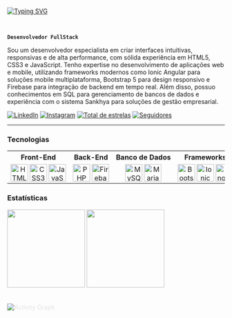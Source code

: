 <!-- Banner animado com Typing SVG -->
<!-- Exibe uma mensagem de boas-vindas com animação de digitação -->
<br>

[![Typing SVG](https://readme-typing-svg.demolab.com/?color=00bfbf&size=35&center=true&vCenter=true&width=1000&lines=Hello+World!;+My+Name+is+Oséias+Melo;I+study+Systems+Analysis+and+development;Welcome!+:%29)](https://git.io/typing-svg) 

<br>

<!-- Título principal -->
**`Desenvolvedor FullStack`**

<!-- Descrição profissional -->
<!-- Apresenta um resumo das habilidades e tecnologias dominadas -->
Sou um desenvolvedor especialista em criar interfaces intuitivas, responsivas e de alta performance, com sólida experiência em HTML5, CSS3 e JavaScript. Tenho expertise no desenvolvimento de aplicações web e mobile, utilizando frameworks modernos como Ionic Angular para soluções mobile multiplataforma, Bootstrap 5 para design responsivo e Firebase para integração de backend em tempo real. Além disso, possuo conhecimentos em SQL para gerenciamento de bancos de dados e experiência com o sistema Sankhya para soluções de gestão empresarial.

<!-- Links para redes sociais e GitHub -->
<p align="left">
  <a href="https://www.linkedin.com/in/oseiascmo"><img alt="LinkedIn" src="https://img.shields.io/badge/LinkedIn-0077B5?style=for-the-badge&logo=linkedin&logoColor=white"/></a>
  <a href="https://www.instagram.com/oseiascmo/"><img alt="Instagram" src="https://img.shields.io/badge/Instagram-E4405F?style=for-the-badge&logo=instagram&logoColor=white"/></a>
  <a href="https://github.com/oseiascmelo?tab=repositories&sort=stargazers"><img alt="Total de estrelas" title="Total de estrelas GitHub" src="https://custom-icon-badges.demolab.com/github/stars/oseiascmelo?color=55960c&style=for-the-badge&labelColor=488207&logo=star&label=estrelas"/></a>
  <a href="https://github.com/oseiascmelo?tab=followers"><img alt="Seguidores" title="Me siga no GitHub" src="https://custom-icon-badges.demolab.com/github/followers/oseiascmelo?color=236ad3&labelColor=1155ba&style=for-the-badge&logo=github&label=Seguidores&logoColor=white"/></a>
</p>

---

<!-- Seção de tecnologias: Front-End -->
### Tecnologias

<table style="border-collapse: collapse; width: 100%; text-align: center;">
  <tr>
    <th style="white-space: nowrap;">Front-End</th>
    <th style="white-space: nowrap;">Back-End</th>
    <th style="white-space: nowrap;">Banco de Dados</th>
    <th style="white-space: nowrap;">Frameworks</th>
    <th style="white-space: nowrap;">Versionamento</th>
    <th style="white-space: nowrap;">Editores & IDEs</th>
    <th style="white-space: nowrap;">Documentação</th>
  </tr>
  <tr>
    <td>
      <div style="display: flex; justify-content: center; align-items: center; gap: 4px;">
        <img title="HTML5" src="https://cdn.jsdelivr.net/gh/devicons/devicon@latest/icons/html5/html5-original.svg" width="40px" />
        <img title="CSS3" src="https://cdn.jsdelivr.net/gh/devicons/devicon@latest/icons/css3/css3-original.svg" width="40px" />
        <img title="JavaScript" src="https://cdn.jsdelivr.net/gh/devicons/devicon@latest/icons/javascript/javascript-original.svg" width="40px" />
      </div>
    </td>
    <td>
      <div style="display: flex; justify-content: center; align-items: center; gap: 4px;">
        <img title="PHP" src="https://cdn.jsdelivr.net/gh/devicons/devicon@latest/icons/php/php-original.svg" width="40px" />
        <img title="Firebase" src="https://cdn.jsdelivr.net/gh/devicons/devicon@latest/icons/firebase/firebase-original.svg" width="40px" />
      </div>
    </td>
    <td>
      <div style="display: flex; justify-content: center; align-items: center; gap: 4px;">
        <img title="MySQL" src="https://cdn.jsdelivr.net/gh/devicons/devicon@latest/icons/mysql/mysql-original.svg" width="40px" />
        <img title="MariaDB" src="https://cdn.jsdelivr.net/gh/devicons/devicon@latest/icons/mariadb/mariadb-original.svg" width="40px" />
      </div>
    </td>
    <td>
      <div style="display: flex; justify-content: center; align-items: center; gap: 4px;">
        <img title="Bootstrap" src="https://cdn.jsdelivr.net/gh/devicons/devicon@latest/icons/bootstrap/bootstrap-original.svg" width="40px" />
        <img title="Ionic" src="https://cdn.jsdelivr.net/gh/devicons/devicon@latest/icons/ionic/ionic-original.svg" width="40px" />
        <img title="AngularJS" src="https://cdn.jsdelivr.net/gh/devicons/devicon@latest/icons/angularjs/angularjs-original.svg" width="40px" />
      </div>
    </td>
    <td>
      <div style="display: flex; justify-content: center; align-items: center; gap: 4px;">
        <img title="Git" src="https://cdn.jsdelivr.net/gh/devicons/devicon@latest/icons/git/git-original.svg" width="40px" />
        <img title="GitHub" src="https://cdn.jsdelivr.net/gh/devicons/devicon@latest/icons/github/github-original.svg" width="40px" />
      </div>
    </td>
    <td>
      <div style="display: flex; justify-content: center; align-items: center; gap: 4px;">
        <img title="VSCode" src="https://cdn.jsdelivr.net/gh/devicons/devicon@latest/icons/vscode/vscode-original.svg" width="40px" />
        <img title="DBeaver" src="https://cdn.jsdelivr.net/gh/devicons/devicon@latest/icons/dbeaver/dbeaver-original.svg" width="40px" />
      </div>
    </td>
    <td>
      <div style="display: flex; justify-content: center; align-items: center; gap: 4px;">
        <img title="Markdown" src="https://cdn.jsdelivr.net/gh/devicons/devicon@latest/icons/markdown/markdown-original.svg" width="40px" />
      </div>
    </td>
  </tr>
</table>



### Estatísticas

<p align="start">
  <img height="180" src="https://github-readme-stats.vercel.app/api?username=oseiascmo&show_icons=true&theme=tokyonight&include_all_commits=true&locale=pt-br" />
  <img height="180" src="https://github-readme-stats.vercel.app/api/top-langs/?username=oseiascmo&theme=tokyonight&layout=compact&custom_title=Tecnologias" />
</p>


<!-- Exibe gráfico de atividades no GitHub -->

<p>
  <img 
    style="margin: 20px 0; border: 10px; color: E4E2E2;" 
    alt="Activity Graph" 
    src="https://github-readme-activity-graph.vercel.app/graph?username=oseiascmo&bg_color=1A1B27&color=6DA7F2&line=BB94F2&point=3BB4A7&area=true" 
  />
</p>




